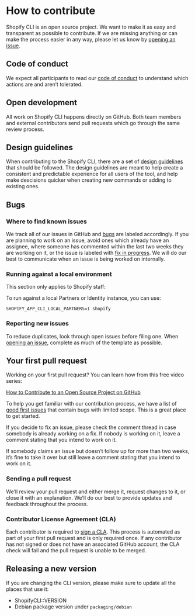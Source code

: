 # How to contribute

Shopify CLI is an open source project. We want to make it as easy and transparent as possible to contribute. If we are missing anything or can make the process easier in any way, please let us know by [opening an issue](https://github.com/Shopify/shopify-cli/issues/new).

## Code of conduct

We expect all participants to read our [code of conduct](https://github.com/Shopify/shopify-cli/blob/main/.github/CODE_OF_CONDUCT.md) to understand which actions are and aren’t tolerated.

## Open development

All work on Shopify CLI happens directly on GitHub. Both team members and external contributors send pull requests which go through the same review process.

## Design guidelines
When contributing to the Shopify CLI, there are a set of [design guidelines](https://github.com/Shopify/shopify-cli/blob/main/.github/DESIGN.md) that should be followed. The design guidelines are meant to help create a consistent and predictable experience for all users of the tool, and help make descisions quicker when creating new commands or adding to existing ones.

## Bugs

### Where to find known issues

We track all of our issues in GitHub and [bugs](https://github.com/Shopify/shopify-cli/labels/type:bug) are labeled accordingly. If you are planning to work on an issue, avoid ones which already have an assignee, where someone has commented within the last two weeks they are working on it, or the issue is labeled with [fix in progress](https://github.com/Shopify/shopify-cli/labels/fix%20in%20progress). We will do our best to communicate when an issue is being worked on internally.

### Running against a local environment

This section only applies to Shopify staff:

To run against a local Partners or Identity instance, you can use:

`SHOPIFY_APP_CLI_LOCAL_PARTNERS=1 shopify`

### Reporting new issues

To reduce duplicates, look through open issues before filing one. When [opening an issue](https://github.com/Shopify/shopify-cli/issues/new?template=ISSUE.md), complete as much of the template as possible.


## Your first pull request

Working on your first pull request? You can learn how from this free video series:

[How to Contribute to an Open Source Project on GitHub](https://egghead.io/series/how-to-contribute-to-an-open-source-project-on-github)

To help you get familiar with our contribution process, we have a list of [good first issues](https://github.com/Shopify/shopify-cli/labels/good%20first%20issue) that contain bugs with limited scope. This is a great place to get started.

If you decide to fix an issue, please check the comment thread in case somebody is already working on a fix. If nobody is working on it, leave a comment stating that you intend to work on it.

If somebody claims an issue but doesn’t follow up for more than two weeks, it’s fine to take it over but still leave a comment stating that you intend to work on it.

### Sending a pull request

We’ll review your pull request and either merge it, request changes to it, or close it with an explanation. We’ll do our best to provide updates and feedback throughout the process.

### Contributor License Agreement (CLA)

Each contributor is required to [sign a CLA](https://cla.shopify.com/). This process is automated as part of your first pull request and is only required once. If any contributor has not signed or does not have an associated GitHub account, the CLA check will fail and the pull request is unable to be merged.

## Releasing a new version

If you are changing the CLI version, please make sure to update all the places that use it:
* ShopifyCLI::VERSION
* Debian package version under `packaging/debian`
